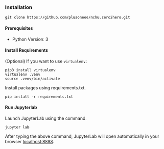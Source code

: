 ### Installation
```
git clone https://github.com/plusoneee/nchu.zero2hero.git
```
#### Prerequisites
- Python Version: 3
#### Install Requirements
(Optional) If you want to use `virtualenv`: 
```
pip3 install virtualenv
virtualenv .venv
source .venv/bin/activate
```
Install packages using requirements.txt.
```
pip install -r requirements.txt
```
#### Run Jupyterlab
Launch JupyterLab using the command: 
```
jupyter lab
```
After typing the above command, JupyterLab will open automatically in your browser [localhost:8888](http://localhost:8888/lab).